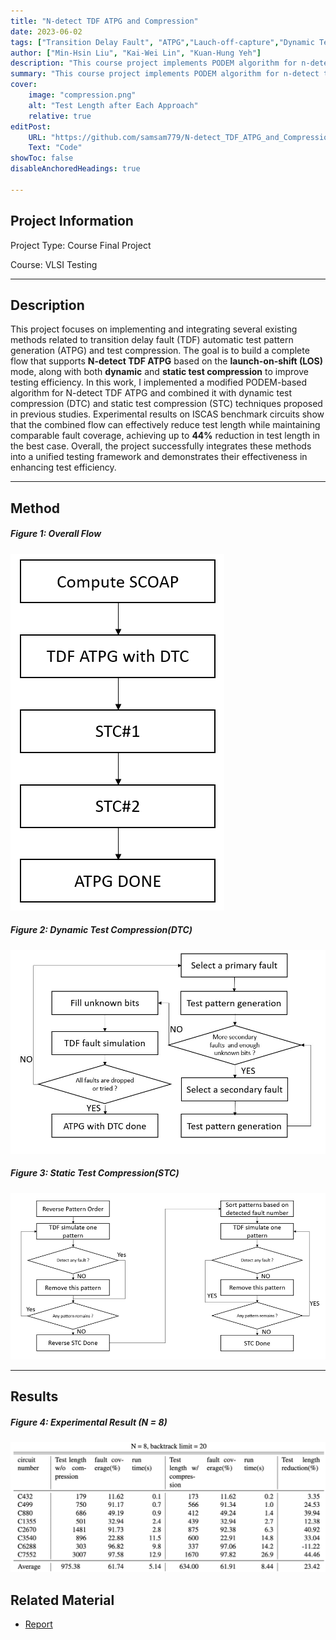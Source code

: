```yaml
---
title: "N-detect TDF ATPG and Compression" 
date: 2023-06-02
tags: ["Transition Delay Fault", "ATPG","Lauch-off-capture","Dynamic Test Compression","Static Test Compression", "PODEM"]
author: ["Min-Hsin Liu", "Kai-Wei Lin", "Kuan-Hung Yeh"]
description: "This course project implements PODEM algorithm for n-detect transition delay fault(TDF) pattern generation and applies both dynamic and static pattern compression methods."
summary: "This course project implements PODEM algorithm for n-detect transition delay fault(TDF) pattern generation and applies both dynamic and static pattern compression methods."
cover:
    image: "compression.png"
    alt: "Test Length after Each Approach"
    relative: true
editPost:
    URL: "https://github.com/samsam779/N-detect_TDF_ATPG_and_Compression"
    Text: "Code"
showToc: false
disableAnchoredHeadings: true

---
```

## Project Information
Project Type: Course Final Project

Course: VLSI Testing

---

## Description

This project focuses on implementing and integrating several existing methods related to transition delay fault (TDF) automatic test pattern generation (ATPG) and test compression. The goal is to build a complete flow that supports **N-detect TDF ATPG** based on the **launch-on-shift (LOS)** mode, along with both **dynamic** and **static test compression** to improve testing efficiency. In this work, I implemented a modified PODEM-based algorithm for N-detect TDF ATPG and combined it with dynamic test compression (DTC) and static test compression (STC) techniques proposed in previous studies. Experimental results on ISCAS benchmark circuits show that the combined flow can effectively reduce test length while maintaining comparable fault coverage, achieving up to **44%** reduction in test length in the best case. Overall, the project successfully integrates these methods into a unified testing framework and demonstrates their effectiveness in enhancing test efficiency.


---
## Method

##### Figure 1: Overall Flow

![](overallflow.png)

##### Figure 2: Dynamic Test Compression(DTC)

![](dtc.jpg)

##### Figure 3: Static Test Compression(STC)

![](Capture.png)

---
## Results

##### Figure 4: Experimental Result (N = 8)

![](result.png)


## Related Material

+ [Report](report.pdf)